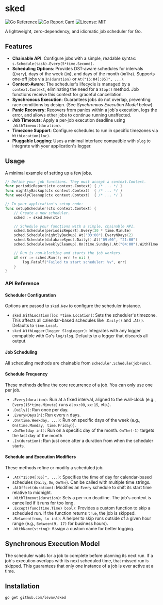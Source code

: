 # sked

[![Go Reference](https://pkg.go.dev/badge/github.com/levmv/sked.svg)](https://pkg.go.dev/github.com/levmv/sked)
[![Go Report Card](https://goreportcard.com/badge/github.com/levmv/sked)](https://goreportcard.com/report/github.com/levmv/sked)
[![License: MIT](https://img.shields.io/badge/License-MIT-yellow.svg)](https://opensource.org/licenses/MIT)

A lightweight, zero-dependency, and idiomatic job scheduler for Go.

## Features

-   **Chainable API**: Configure jobs with a simple, readable syntax: `s.Schedule(task).Every(5*time.Second)`.
-   **Scheduling Options**: Provides DST-aware schedules for intervals (`Every`), days of the week (`On`), and days of the month (`OnThe`). Supports one-off jobs via `In(duration)` or `At("15:04[:05]", ...)`.
-   **Context-Aware**: The scheduler's lifecycle is managed by a `context.Context`, eliminating the need for a `Stop()` method. Job functions receive this context for graceful cancellation.
-   **Synchronous Execution**: Guarantees jobs do not overlap, preventing race conditions by design. (See *Synchronous Execution Model* below).
-   **Panic Recovery**: Recovers from panics within a job's execution, logs the error, and allows other jobs to continue running unaffected.
-   **Job Timeouts**: Apply a per-job execution deadline using `.WithTimeout(duration)`.
-   **Timezone Support**: Configure schedules to run in specific timezones via `WithLocation(loc)`.
-   **Pluggable Logging**: Uses a minimal interface compatible with `slog` to integrate with your application's logger.



## Usage

A minimal example of setting up a few jobs.

```go
// Define your job functions. They must accept a context.Context.
func periodicReport(ctx context.Context) { /* ... */ }
func nightlyBackup(ctx context.Context)  { /* ... */ }
func weeklyCleanup(ctx context.Context)  { /* ... */ }

// In your application's setup code:
func setupScheduler(ctx context.Context) {
	// Create a new scheduler.
	sched := sked.New(ctx)

	// Schedule your functions with a simple, chainable API.
	sched.Schedule(periodicReport).Every(30 * time.Minute)
	sched.Schedule(nightlyBackup).At("03:00").EveryNDays(2)
	sched.Schedule(databaseSync).Daily().At("09:00", "21:00")
	sched.Schedule(weeklyCleanup).On(time.Sunday).At("04:00").WithTimeout(2 * time.Hour)

	// Run is non-blocking and starts the job workers.
	if err := sched.Run(); err != nil {		
    	log.Fatalf("Failed to start scheduler: %v", err)
	}
}
```

### API Reference

#### Scheduler Configuration

Options are passed to `sked.New` to configure the scheduler instance.

*   `sked.WithLocation(loc *time.Location)`: Sets the scheduler's timezone. This affects all calendar-based schedules like `.Daily()` and `.At()`. Defaults to `time.Local`.
*   `sked.WithLogger(logger SlogLogger)`: Integrates with any logger compatible with Go's `log/slog`. Defaults to a logger that discards all output.

#### Job Scheduling

All scheduling methods are chainable from `scheduler.Schedule(jobFunc)`.

#### Schedule Frequency

These methods define the core recurrence of a job. You can only use one per job.

*   `.Every(duration)`: Run at a fixed interval, aligned to the wall-clock (e.g., `Every(15*time.Minute)` runs at `xx:00`, `xx:15`, etc.).
*   `.Daily()`: Run once per day.
*   `.EveryNDays(n)`: Run every `n` days.
*   `.On(time.Weekday, ...)`: Run on specific days of the week (e.g., `On(time.Monday, time.Friday)`).
*   `.OnThe(day int)`: Run on a specific day of the month. `OnThe(-1)` targets the last day of the month.
*   `.In(duration)`: Run just once after a duration from when the scheduler starts.

#### Schedule and Execution Modifiers

These methods refine or modify a scheduled job.

*   `.At("15:04[:05]", ...)`: Specifies the time of day for calendar-based schedules (`Daily`, `On`, `OnThe`).  Can be called with multiple time strings.
*   `.AtOffset(duration)`: Modifies an `Every` schedule to shift its start time relative to midnight.
*   `.WithTimeout(duration)`: Sets a per-run deadline. The job's context is cancelled if it runs for too long.
*   `.Except(func(time.Time) bool)`: Provides a custom function to skip a scheduled run. If the function returns `true`, the job is skipped.
*   `.Between(from, to int)`: A helper to skip runs outside of a given hour range (e.g., `Between(9, 17)` for business hours).
*   `.WithName(string)`: Assign a custom name for better logging.


## Synchronous Execution Model
The scheduler waits for a job to complete before planning its next run. If a job's execution overlaps with its next scheduled time, that missed run is skipped. This guarantees that only one instance of a job is ever active at a time.



## Installation

```sh
go get github.com/levmv/sked
```